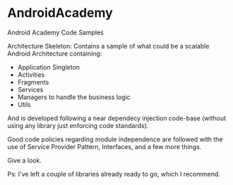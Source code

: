 AndroidAcademy
==============

Android Academy Code Samples

Architecture Skeleton: Contains a sample of what could be a scalable Android Architecture containing:
 - Application Singleton
 - Activities
 - Fragments
 - Services
 - Managers to handle the business logic 
 - Utils
 
And is developed following a near dependecy injection code-base (without using any library just enforcing code standards).

Good code policies regarding module independence are followed with the use of Service Provider Pattern, Interfaces, and a few more things.

Give a look. 


Ps: I've left a couple of libraries already ready to go, which I recommend.
